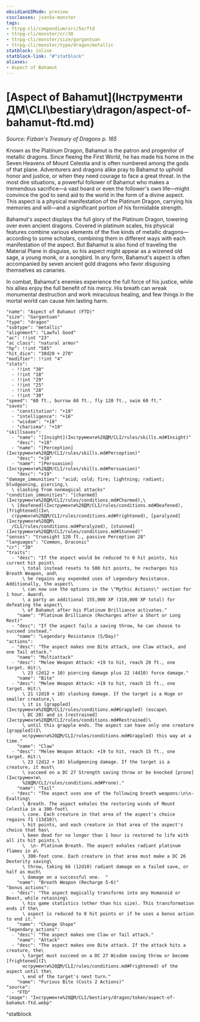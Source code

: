 ```yaml
---
obsidianUIMode: preview
cssclasses: json5e-monster
tags:
- ttrpg-cli/compendium/src/5e/ftd
- ttrpg-cli/monster/cr/30
- ttrpg-cli/monster/size/gargantuan
- ttrpg-cli/monster/type/dragon/metallic
statblock: inline
statblock-link: "#^statblock"
aliases:
- Aspect of Bahamut
---
```

# [Aspect of Bahamut](Інструменти ДМ\CLI\bestiary\dragon/aspect-of-bahamut-ftd.md)
*Source: Fizban's Treasury of Dragons p. 165*  

Known as the Platinum Dragon, Bahamut is the patron and progenitor of metallic dragons. Since fleeing the First World, he has made his home in the Seven Heavens of Mount Celestia and is often numbered among the gods of that plane. Adventurers and dragons alike pray to Bahamut to uphold honor and justice, or when they need courage to face a great threat. In the most dire situations, a powerful follower of Bahamut who makes a tremendous sacrifice—a vast hoard or even the follower's own life—might convince the god to send aid to the world in the form of a divine aspect. This aspect is a physical manifestation of the Platinum Dragon, carrying his memories and will—and a significant portion of his formidable strength.

Bahamut's aspect displays the full glory of the Platinum Dragon, towering over even ancient dragons. Covered in platinum scales, his physical features combine various elements of the five kinds of metallic dragons—according to some scholars, combining them in different ways with each manifestation of the aspect. But Bahamut is also fond of traveling the Material Plane in disguise, so his aspect might appear as a wizened old sage, a young monk, or a songbird. In any form, Bahamut's aspect is often accompanied by seven ancient gold dragons who favor disguising themselves as canaries.

In combat, Bahamut's enemies experience the full force of his justice, while his allies enjoy the full benefit of his mercy. His breath can wreak monumental destruction and work miraculous healing, and few things in the mortal world can cause him lasting harm.

```statblock
"name": "Aspect of Bahamut (FTD)"
"size": "Gargantuan"
"type": "dragon"
"subtype": "metallic"
"alignment": "Lawful Good"
"ac": !!int "23"
"ac_class": "natural armor"
"hp": !!int "585"
"hit_dice": "30d20 + 270"
"modifier": !!int "4"
"stats":
  - !!int "30"
  - !!int "18"
  - !!int "29"
  - !!int "25"
  - !!int "28"
  - !!int "30"
"speed": "60 ft., burrow 60 ft., fly 120 ft., swim 60 ft."
"saves":
  - "constitution": "+18"
  - "intelligence": "+16"
  - "wisdom": "+18"
  - "charisma": "+19"
"skillsaves":
  - "name": "[Insight](Інструменти%20ДМ/CLI/rules/skills.md#Insight)"
    "desc": "+18"
  - "name": "[Perception](Інструменти%20ДМ/CLI/rules/skills.md#Perception)"
    "desc": "+18"
  - "name": "[Persuasion](Інструменти%20ДМ/CLI/rules/skills.md#Persuasion)"
    "desc": "+19"
"damage_immunities": "acid; cold; fire; lightning; radiant; bludgeoning, piercing,\
  \ slashing from nonmagical attacks"
"condition_immunities": "[charmed](Інструменти%20ДМ/CLI/rules/conditions.md#Charmed),\
  \ [deafened](Інструменти%20ДМ/CLI/rules/conditions.md#Deafened), [frightened](Ін\
  струменти%20ДМ/CLI/rules/conditions.md#Frightened), [paralyzed](Інструменти%20ДМ\
  /CLI/rules/conditions.md#Paralyzed), [stunned](Інструменти%20ДМ/CLI/rules/conditions.md#Stunned)"
"senses": "truesight 120 ft., passive Perception 28"
"languages": "Common, Draconic"
"cr": "30"
"traits":
  - "desc": "If the aspect would be reduced to 0 hit points, his current hit point\
      \ total instead resets to 500 hit points, he recharges his Breath Weapon, and\
      \ he regains any expended uses of Legendary Resistance. Additionally, the aspect\
      \ can now use the options in the \"Mythic Actions\" section for 1 hour. Award\
      \ a party an additional 155,000 XP (310,000 XP total) for defeating the aspect\
      \ of Bahamut after his Platinum Brilliance activates."
    "name": "Platinum Brilliance (Recharges after a Short or Long Rest)"
  - "desc": "If the aspect fails a saving throw, he can choose to succeed instead."
    "name": "Legendary Resistance (5/Day)"
"actions":
  - "desc": "The aspect makes one Bite attack, one Claw attack, and one Tail attack."
    "name": "Multiattack"
  - "desc": "Melee Weapon Attack: +19 to hit, reach 20 ft., one target. Hit:\
      \ 23 (2d12 + 10) piercing damage plus 22 (4d10) force damage."
    "name": "Bite"
  - "desc": "Melee Weapon Attack: +19 to hit, reach 15 ft., one target. Hit:\
      \ 21 (2d10 + 10) slashing damage. If the target is a Huge or smaller creature,\
      \ it is [grappled](Інструменти%20ДМ/CLI/rules/conditions.md#Grappled) (escape\
      \ DC 20) and is [restrained](Інструменти%20ДМ/CLI/rules/conditions.md#Restrained)\
      \ until this grapple ends. The aspect can have only one creature [grappled](І\
      нструменти%20ДМ/CLI/rules/conditions.md#Grappled) this way at a time."
    "name": "Claw"
  - "desc": "Melee Weapon Attack: +19 to hit, reach 15 ft., one target. Hit:\
      \ 23 (2d12 + 10) bludgeoning damage. If the target is a creature, it must\
      \ succeed on a DC 27 Strength saving throw or be knocked [prone](Інструменти\
      %20ДМ/CLI/rules/conditions.md#Prone)."
    "name": "Tail"
  - "desc": "The aspect uses one of the following breath weapons:\n\n- Exalting\
      \ Breath. The aspect exhales the restoring winds of Mount Celestia in a 300-foot\
      \ cone. Each creature in that area of the aspect's choice regains 71 (13d10)\
      \ hit points, and each creature in that area of the aspect's choice that has\
      \ been dead for no longer than 1 hour is restored to life with all its hit points.\
      \  \n- Platinum Breath. The aspect exhales radiant platinum flames in a\
      \ 300-foot cone. Each creature in that area must make a DC 26 Dexterity saving\
      \ throw, taking 66 (12d10) radiant damage on a failed save, or half as much\
      \ damage on a successful one.  "
    "name": "Breath Weapon (Recharge 5-6)"
"bonus_actions":
  - "desc": "The aspect magically transforms into any Humanoid or Beast, while retaining\
      \ his game statistics (other than his size). This transformation ends if the\
      \ aspect is reduced to 0 hit points or if he uses a bonus action to end it."
    "name": "Change Shape"
"legendary_actions":
  - "desc": "The aspect makes one Claw or Tail attack."
    "name": "Attack"
  - "desc": "The aspect makes one Bite attack. If the attack hits a creature, the\
      \ target must succeed on a DC 27 Wisdom saving throw or become [frightened](І\
      нструменти%20ДМ/CLI/rules/conditions.md#Frightened) of the aspect until the\
      \ end of the target's next turn."
    "name": "Furious Bite (Costs 2 Actions)"
"source":
  - "FTD"
"image": "Інструменти%20ДМ/CLI/bestiary/dragon/token/aspect-of-bahamut-ftd.webp"
```
^statblock